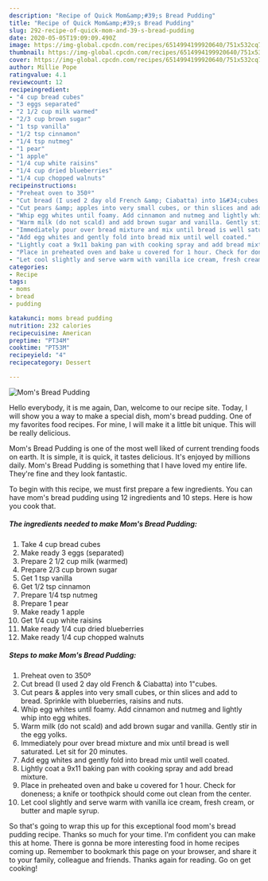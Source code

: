```yaml
---
description: "Recipe of Quick Mom&amp;#39;s Bread Pudding"
title: "Recipe of Quick Mom&amp;#39;s Bread Pudding"
slug: 292-recipe-of-quick-mom-and-39-s-bread-pudding
date: 2020-05-05T19:09:09.490Z
image: https://img-global.cpcdn.com/recipes/6514994199920640/751x532cq70/moms-bread-pudding-recipe-main-photo.jpg
thumbnail: https://img-global.cpcdn.com/recipes/6514994199920640/751x532cq70/moms-bread-pudding-recipe-main-photo.jpg
cover: https://img-global.cpcdn.com/recipes/6514994199920640/751x532cq70/moms-bread-pudding-recipe-main-photo.jpg
author: Millie Pope
ratingvalue: 4.1
reviewcount: 12
recipeingredient:
- "4 cup bread cubes"
- "3 eggs separated"
- "2 1/2 cup milk warmed"
- "2/3 cup brown sugar"
- "1 tsp vanilla"
- "1/2 tsp cinnamon"
- "1/4 tsp nutmeg"
- "1 pear"
- "1 apple"
- "1/4 cup white raisins"
- "1/4 cup dried blueberries"
- "1/4 cup chopped walnuts"
recipeinstructions:
- "Preheat oven to 350º"
- "Cut bread (I used 2 day old French &amp; Ciabatta) into 1&#34;cubes."
- "Cut pears &amp; apples into very small cubes, or thin slices and add to bread. Sprinkle with blueberries, raisins and nuts."
- "Whip egg whites until foamy. Add cinnamon and nutmeg and lightly whip into egg whites."
- "Warm milk (do not scald) and add brown sugar and vanilla. Gently stir in the egg yolks."
- "Immediately pour over bread mixture and mix until bread is well saturated. Let sit for 20 minutes."
- "Add egg whites and gently fold into bread mix until well coated."
- "Lightly coat a 9x11 baking pan with cooking spray and add bread mixture."
- "Place in preheated oven and bake u covered for 1 hour. Check for doneness; a knife or toothpick should come out clean from the center."
- "Let cool slightly and serve warm with vanilla ice cream, fresh cream, or butter and maple syrup."
categories:
- Recipe
tags:
- moms
- bread
- pudding

katakunci: moms bread pudding 
nutrition: 232 calories
recipecuisine: American
preptime: "PT34M"
cooktime: "PT53M"
recipeyield: "4"
recipecategory: Dessert

---
```



![Mom&#39;s Bread Pudding](https://img-global.cpcdn.com/recipes/6514994199920640/751x532cq70/moms-bread-pudding-recipe-main-photo.jpg)

Hello everybody, it is me again, Dan, welcome to our recipe site. Today, I will show you a way to make a special dish, mom&#39;s bread pudding. One of my favorites food recipes. For mine, I will make it a little bit unique. This will be really delicious.



Mom&#39;s Bread Pudding is one of the most well liked of current trending foods on earth. It is simple, it is quick, it tastes delicious. It's enjoyed by millions daily. Mom&#39;s Bread Pudding is something that I have loved my entire life. They're fine and they look fantastic.


To begin with this recipe, we must first prepare a few ingredients. You can have mom&#39;s bread pudding using 12 ingredients and 10 steps. Here is how you cook that.

##### The ingredients needed to make Mom&#39;s Bread Pudding:

1. Take 4 cup bread cubes
1. Make ready 3 eggs (separated)
1. Prepare 2 1/2 cup milk (warmed)
1. Prepare 2/3 cup brown sugar
1. Get 1 tsp vanilla
1. Get 1/2 tsp cinnamon
1. Prepare 1/4 tsp nutmeg
1. Prepare 1 pear
1. Make ready 1 apple
1. Get 1/4 cup white raisins
1. Make ready 1/4 cup dried blueberries
1. Make ready 1/4 cup chopped walnuts




##### Steps to make Mom&#39;s Bread Pudding:

1. Preheat oven to 350º
1. Cut bread (I used 2 day old French &amp; Ciabatta) into 1&#34;cubes.
1. Cut pears &amp; apples into very small cubes, or thin slices and add to bread. Sprinkle with blueberries, raisins and nuts.
1. Whip egg whites until foamy. Add cinnamon and nutmeg and lightly whip into egg whites.
1. Warm milk (do not scald) and add brown sugar and vanilla. Gently stir in the egg yolks.
1. Immediately pour over bread mixture and mix until bread is well saturated. Let sit for 20 minutes.
1. Add egg whites and gently fold into bread mix until well coated.
1. Lightly coat a 9x11 baking pan with cooking spray and add bread mixture.
1. Place in preheated oven and bake u covered for 1 hour. Check for doneness; a knife or toothpick should come out clean from the center.
1. Let cool slightly and serve warm with vanilla ice cream, fresh cream, or butter and maple syrup.




So that's going to wrap this up for this exceptional food mom&#39;s bread pudding recipe. Thanks so much for your time. I'm confident you can make this at home. There is gonna be more interesting food in home recipes coming up. Remember to bookmark this page on your browser, and share it to your family, colleague and friends. Thanks again for reading. Go on get cooking!
